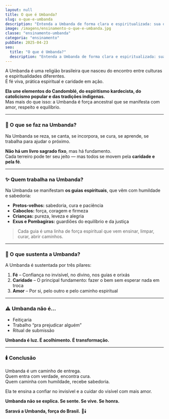 ```yaml
---
layout: null
title: O que é Umbanda?
slug: o-que-e-umbanda
description: "Entenda a Umbanda de forma clara e espiritualizada: sua origem, fundamentos e propósito no mundo."
image: /imagens/ensinamento-o-que-e-umbanda.jpg
classe: "ensinamento-umbanda"
categoria: "ensinamento"
pubDate: 2025-04-23
seo:
  title: "O que é Umbanda?"
  description: "Entenda a Umbanda de forma clara e espiritualizada: sua origem, fundamentos e propósito no mundo."
---
```



A Umbanda é uma religião brasileira que nasceu do encontro entre culturas e espiritualidades diferentes.  
É fé viva, prática espiritual e caridade em ação.

**Ela une elementos do Candomblé, do espiritismo kardecista, do catolicismo popular e das tradições indígenas.**  
Mas mais do que isso: a Umbanda é força ancestral que se manifesta com amor, respeito e equilíbrio.

---

### 🌿 O que se faz na Umbanda?

Na Umbanda se reza, se canta, se incorpora, se cura, se aprende, se trabalha para ajudar o próximo.

**Não há um livro sagrado fixo**, mas há fundamento.  
Cada terreiro pode ter seu jeito — mas todos se movem pela **caridade e pela fé**.

---

### ✨ Quem trabalha na Umbanda?

Na Umbanda se manifestam **os guias espirituais**, que vêm com humildade e sabedoria:  
- **Pretos-velhos:** sabedoria, cura e paciência  
- **Caboclos:** força, coragem e firmeza  
- **Crianças:** pureza, leveza e alegria  
- **Exus e Pombagiras:** guardiões do equilíbrio e da justiça

> Cada guia é uma linha de força espiritual que vem ensinar, limpar, curar, abrir caminhos.

---

### 🌊 O que sustenta a Umbanda?

A Umbanda é sustentada por três pilares:

1. **Fé** – Confiança no invisível, no divino, nos guias e orixás  
2. **Caridade** – O principal fundamento: fazer o bem sem esperar nada em troca  
3. **Amor** – Por si, pelo outro e pelo caminho espiritual

---

### ⚠️ Umbanda não é...

- Feitiçaria
- Trabalho “pra prejudicar alguém”
- Ritual de submissão

**Umbanda é luz. É acolhimento. É transformação.**

---

### 🕯️ Conclusão

Umbanda é um caminho de entrega.  
Quem entra com verdade, encontra cura.  
Quem caminha com humildade, recebe sabedoria.

Ela te ensina a confiar no invisível e a cuidar do visível com mais amor.

**Umbanda não se explica. Se sente. Se vive. Se honra.**

**Saravá a Umbanda, força do Brasil.** 🌿🕯️

